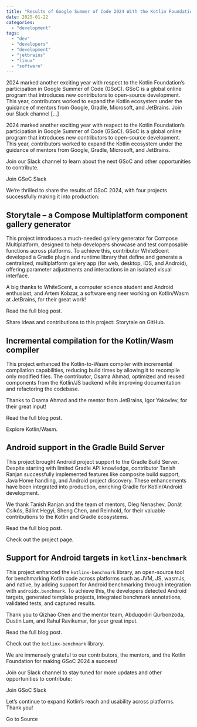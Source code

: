 ```yaml
---
title: "Results of Google Summer of Code 2024 With the Kotlin Foundation"
date: 2025-01-22
categories: 
  - "development"
tags: 
  - "dev"
  - "developers"
  - "development"
  - "jetbrains"
  - "linux"
  - "software"
---
```


2024 marked another exciting year with respect to the Kotlin Foundation’s participation in Google Summer of Code (GSoC). GSoC is a global online program that introduces new contributors to open-source development. This year, contributors worked to expand the Kotlin ecosystem under the guidance of mentors from Google, Gradle, Microsoft, and JetBrains. Join our Slack channel \[…\]

2024 marked another exciting year with respect to the Kotlin Foundation’s participation in Google Summer of Code (GSoC). GSoC is a global online program that introduces new contributors to open-source development. This year, contributors worked to expand the Kotlin ecosystem under the guidance of mentors from Google, Gradle, Microsoft, and JetBrains.

Join our Slack channel to learn about the next GSoC and other opportunities to contribute.

Join GSoC Slack

We’re thrilled to share the results of GSoC 2024, with four projects successfully making it into production:

## Storytale – a Compose Multiplatform component gallery generator

This project introduces a much-needed gallery generator for Compose Multiplatform, designed to help developers showcase and test composable functions across platforms. To achieve this, contributor WhiteScent developed a Gradle plugin and runtime library that define and generate a centralized, multiplatform gallery app (for web, desktop, iOS, and Android), offering parameter adjustments and interactions in an isolated visual interface.

A big thanks to WhiteScent, a computer science student and Android enthusiast, and Artem Kobzar, a software engineer working on Kotlin/Wasm at JetBrains, for their great work!

Read the full blog post.

Share ideas and contributions to this project: Storytale on GitHub.

## Incremental compilation for the Kotlin/Wasm compiler

This project enhanced the Kotlin-to-Wasm compiler with incremental compilation capabilities, reducing build times by allowing it to recompile only modified files. The contributor, Osama Ahmad, optimized and reused components from the Kotlin/JS backend while improving documentation and refactoring the codebase.

Thanks to Osama Ahmad and the mentor from JetBrains, Igor Yakovlev, for their great input!

Read the full blog post.

Explore Kotlin/Wasm.

## Android support in the Gradle Build Server

This project brought Android project support to the Gradle Build Server. Despite starting with limited Gradle API knowledge, contributor Tanish Ranjan successfully implemented features like composite build support, Java Home handling, and Android project discovery. These enhancements have been integrated into production, enriching Gradle for Kotlin/Android development.

We thank Tanish Ranjan and the team of mentors, Oleg Nenashev, Donát Csikós, Bálint Hegyi, Sheng Chen, and Reinhold, for their valuable contributions to the Kotlin and Gradle ecosystems.

Read the full blog post.

Check out the project page.

## Support for Android targets in `kotlinx-benchmark`

This project enhanced the `kotlinx-benchmark` library, an open-source tool for benchmarking Kotlin code across platforms such as JVM, JS, wasmJs, and native, by adding support for Android benchmarking through integration with `androidx.benchmark`. To achieve this, the developers detected Android targets, generated template projects, integrated benchmark annotations, validated tests, and captured results.

Thank you to Qizhao Chen and the mentor team, Abduqodiri Qurbonzoda, Dustin Lam, and Rahul Ravikumar, for your great input.

Read the full blog post.

Check out the `kotlinx-benchmark` library.

We are immensely grateful to our contributors, the mentors, and the Kotlin Foundation for making GSoC 2024 a success!

Join our Slack channel to stay tuned for more updates and other opportunities to contribute:

Join GSoC Slack

Let’s continue to expand Kotlin’s reach and usability across platforms. Thank you!

Go to Source
